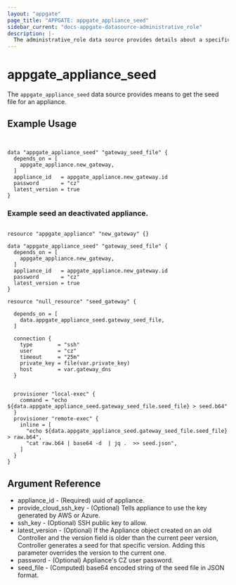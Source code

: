 ```yaml
---
layout: "appgate"
page_title: "APPGATE: appgate_appliance_seed"
sidebar_current: "docs-appgate-datasource-administrative_role"
description: |-
  The administrative_role data source provides details about a specific administrative_role.
---
```


# appgate_appliance_seed

The `appgate_appliance_seed` data source provides means to get the seed file for an appliance.


## Example Usage

```hcl


data "appgate_appliance_seed" "gateway_seed_file" {
  depends_on = [
    appgate_appliance.new_gateway,
  ]
  appliance_id   = appgate_appliance.new_gateway.id
  password       = "cz"
  latest_version = true
}

```

### Example seed an deactivated appliance.

```hcl

resource "appgate_appliance" "new_gateway" {}

data "appgate_appliance_seed" "gateway_seed_file" {
  depends_on = [
    appgate_appliance.new_gateway,
  ]
  appliance_id   = appgate_appliance.new_gateway.id
  password       = "cz"
  latest_version = true
}

resource "null_resource" "seed_gateway" {

  depends_on = [
    data.appgate_appliance_seed.gateway_seed_file,
  ]

  connection {
    type        = "ssh"
    user        = "cz"
    timeout     = "25m"
    private_key = file(var.private_key)
    host        = var.gateway_dns
  }


  provisioner "local-exec" {
    command = "echo ${data.appgate_appliance_seed.gateway_seed_file.seed_file} > seed.b64"
  }
  provisioner "remote-exec" {
    inline = [
      "echo ${data.appgate_appliance_seed.gateway_seed_file.seed_file}  > raw.b64",
      "cat raw.b64 | base64 -d  | jq .  >> seed.json",
    ]
  }
}
```

## Argument Reference

* appliance_id - (Required) uuid of appliance.
* provide_cloud_ssh_key - (Optional) Tells appliance to use the key generated by AWS or Azure.
* ssh_key - (Optional) SSH public key to allow.
* latest_version - (Optional) If the Appliance object created on an old Controller and the version field is older than the current peer version, Controller generates a seed for that specific version. Adding this parameter overrides the version to the current one.
* password - (Optional) Appliance's CZ user password.
* seed_file - (Computed) base64 encoded string of the seed file in JSON format.
